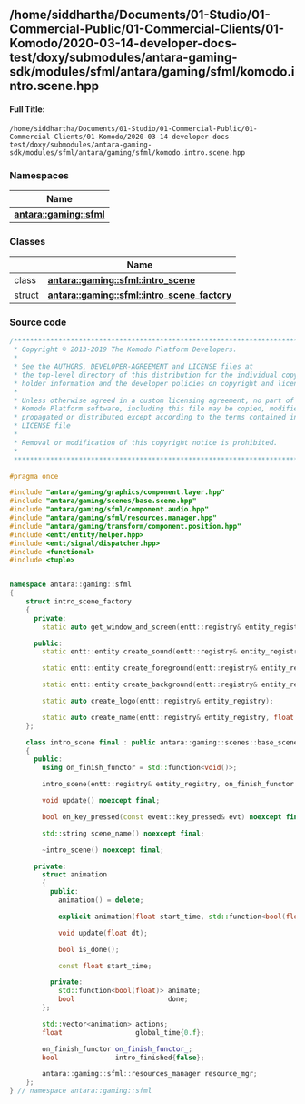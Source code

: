

## /home/siddhartha/Documents/01-Studio/01-Commercial-Public/01-Commercial-Clients/01-Komodo/2020-03-14-developer-docs-test/doxy/submodules/antara-gaming-sdk/modules/sfml/antara/gaming/sfml/komodo.intro.scene.hpp

#### Full Title:
```
/home/siddhartha/Documents/01-Studio/01-Commercial-Public/01-Commercial-Clients/01-Komodo/2020-03-14-developer-docs-test/doxy/submodules/antara-gaming-sdk/modules/sfml/antara/gaming/sfml/komodo.intro.scene.hpp
```







### Namespaces

| Name           |
| -------------- |
| **[antara::gaming::sfml](Namespaces/namespaceantara_1_1gaming_1_1sfml.md)**  |

### Classes

|                | Name           |
| -------------- | -------------- |
| class | **[antara::gaming::sfml::intro_scene](Classes/classantara_1_1gaming_1_1sfml_1_1intro__scene.md)**  |
| struct | **[antara::gaming::sfml::intro_scene_factory](Classes/structantara_1_1gaming_1_1sfml_1_1intro__scene__factory.md)**  |















### Source code

```cpp
/******************************************************************************
 * Copyright © 2013-2019 The Komodo Platform Developers.                      *
 *                                                                            *
 * See the AUTHORS, DEVELOPER-AGREEMENT and LICENSE files at                  *
 * the top-level directory of this distribution for the individual copyright  *
 * holder information and the developer policies on copyright and licensing.  *
 *                                                                            *
 * Unless otherwise agreed in a custom licensing agreement, no part of the    *
 * Komodo Platform software, including this file may be copied, modified,     *
 * propagated or distributed except according to the terms contained in the   *
 * LICENSE file                                                               *
 *                                                                            *
 * Removal or modification of this copyright notice is prohibited.            *
 *                                                                            *
 ******************************************************************************/

#pragma once

#include "antara/gaming/graphics/component.layer.hpp"
#include "antara/gaming/scenes/base.scene.hpp"
#include "antara/gaming/sfml/component.audio.hpp"
#include "antara/gaming/sfml/resources.manager.hpp"
#include "antara/gaming/transform/component.position.hpp"
#include <entt/entity/helper.hpp>
#include <entt/signal/dispatcher.hpp>
#include <functional>
#include <tuple>


namespace antara::gaming::sfml
{
    struct intro_scene_factory
    {
      private:
        static auto get_window_and_screen(entt::registry& entity_registry);

      public:
        static entt::entity create_sound(entt::registry& entity_registry, const std::string& sound_name);

        static entt::entity create_foreground(entt::registry& entity_registry);

        static entt::entity create_background(entt::registry& entity_registry);

        static auto create_logo(entt::registry& entity_registry);

        static auto create_name(entt::registry& entity_registry, float logo_final_scale, math::vec2f logo_target_position);
    };

    class intro_scene final : public antara::gaming::scenes::base_scene
    {
      public:
        using on_finish_functor = std::function<void()>;

        intro_scene(entt::registry& entity_registry, on_finish_functor on_finish_functor) noexcept;

        void update() noexcept final;

        bool on_key_pressed(const event::key_pressed& evt) noexcept final;

        std::string scene_name() noexcept final;

        ~intro_scene() noexcept final;

      private:
        struct animation
        {
          public:
            animation() = delete;

            explicit animation(float start_time, std::function<bool(float)> animation);

            void update(float dt);

            bool is_done();

            const float start_time;

          private:
            std::function<bool(float)> animate;
            bool                       done;
        };

        std::vector<animation> actions;
        float                  global_time{0.f};

        on_finish_functor on_finish_functor_;
        bool              intro_finished{false};

        antara::gaming::sfml::resources_manager resource_mgr;
    };
} // namespace antara::gaming::sfml
```




